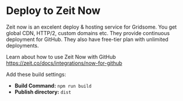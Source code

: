 # Deploy to Zeit Now

Zeit now is an excelent deploy & hosting service for Gridsome. You get global CDN, HTTP/2, custom domains etc.  They provide continuous deployment for GitHub. They also have free-tier plan with unlimited deployments.


Learn about how to use Zeit Now with GitHub https://zeit.co/docs/integrations/now-for-github


Add these build settings:
- **Build Command:** `npm run build`
- **Publish directory:** `dist`